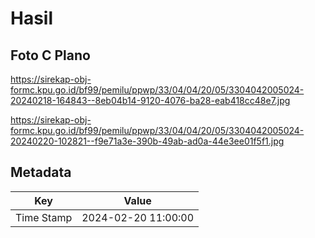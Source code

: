 # Hasil

## Foto C Plano

https://sirekap-obj-formc.kpu.go.id/bf99/pemilu/ppwp/33/04/04/20/05/3304042005024-20240218-164843--8eb04b14-9120-4076-ba28-eab418cc48e7.jpg

https://sirekap-obj-formc.kpu.go.id/bf99/pemilu/ppwp/33/04/04/20/05/3304042005024-20240220-102821--f9e71a3e-390b-49ab-ad0a-44e3ee01f5f1.jpg


## Metadata

| Key        | Value               |
| ---------- | ------------------- |
| Time Stamp | 2024-02-20 11:00:00 |



